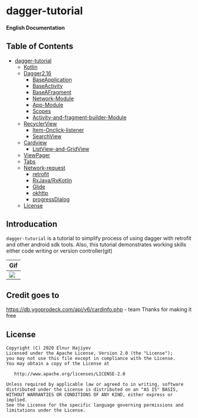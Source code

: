 # dagger-tutorial

#### English Documentation

## Table of Contents
- [dagger-tutorial](#dagger-tutorial)
  * [Kotlin](#Kotlin)
  * [Dagger2.16](#Dagger2.16)
    + [BaseApplication](#BaseApplication)
    + [BaseActivity](#BaseActivity)
    + [BaseAFragment](#BaseAFragment)
    + [Network-Module](#Network-Module)
    + [App-Module](#App-Module)
    + [Scopes](#scopes)
    + [Activity-and-fragment-builder-Module](#Activity-and-fragment-builder-Module)
  * [RecyclerView](#RecyclerView)
    + [Item-Onclick-listener](#Item-Onclick-listener)
    + [SearchView](#SearchView)
  * [Cardview](#Cardview)
    + [ListView-and-GridView](#SearchView)
  * [ViewPager](#viewPager)
  * [Tabs](#Cardview)
  * [Network-request](#Network-request)
    + [retrofit](#retrofit)
    + [RxJava/RxKotlin](#rxjava-rxkotlin)
    + [Glide](#Glide)
    + [okhttp](#okhttp)
    + [progressDialog](#progressDialog)
  * [License](#license)

## Introducation
`dagger-tutorial` is a tutorial to simplify process of using dagger with retrofit and other android sdk tools. Also, this tutorial demonstrates working skills either code writing or version controller(git)

| Gif |
| --- |
| ![](https://i.ibb.co/vZ0tjbW/ezgif-com-video-to-gif.gif) |

## Credit goes to
https://db.ygoprodeck.com/api/v6/cardinfo.php - team
Thanks for making it free

## License
    Copyright (C) 2020 Elnur Hajiyev
    Licensed under the Apache License, Version 2.0 (the "License");
    you may not use this file except in compliance with the License.
    You may obtain a copy of the License at

       http://www.apache.org/licenses/LICENSE-2.0

    Unless required by applicable law or agreed to in writing, software
    distributed under the License is distributed on an "AS IS" BASIS,
    WITHOUT WARRANTIES OR CONDITIONS OF ANY KIND, either express or implied.
    See the License for the specific language governing permissions and
    limitations under the License.
